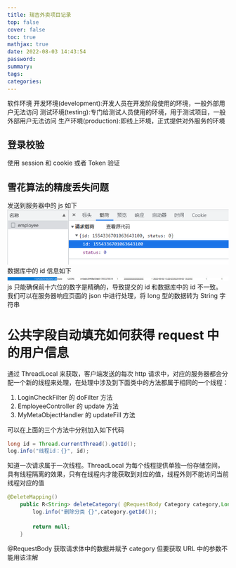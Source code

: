 ```yaml
---
title: 瑞吉外卖项目记录
top: false
cover: false
toc: true
mathjax: true
date: 2022-08-03 14:43:54
password:
summary:
tags:
categories:
---
```


软件环境
开发环境(development):开发人员在开发阶段使用的环境，一般外部用户无法访问
测试环境(testing):专门给测试人员使用的环境，用于测试项目，一般外部用户无法访问
生产环境(production):即线上环境，正式提供对外服务的环境

  <!-- more -->

## 登录校验

使用 session 和 cookie 或者 Token 验证

## 雪花算法的精度丢失问题

发送到服务器中的 js 如下
![asset_img](瑞吉外卖项目记录/2022-08-03-16-38-47.png)
数据库中的 id 信息如下
![asset_img](瑞吉外卖项目记录/2022-08-03-16-40-16.png)
js 只能确保前十六位的数字是精确的，导致提交的 id 和数据库中的 id 不一致。
我们可以在服务器响应页面的 json 中进行处理，将 long 型的数据转为 String 字符串

# 公共字段自动填充如何获得 request 中的用户信息

通过 ThreadLocal 来获取，客户端发送的每次 http 请求中，对应的服务器都会分配一个新的线程来处理，在处理中涉及到下面类中的方法都属于相同的一个线程：

1. LoginCheckFilter 的 doFilter 方法
2. EmployeeController 的 update 方法
3. MyMetaObjectHandler 的 updateFill 方法

可以在上面的三个方法中分别加入如下代码

```java
long id = Thread.currentThread().getId();
log.info("线程id：{}", id);
```

知道一次请求属于一次线程。ThreadLocal 为每个线程提供单独一份存储空间，具有线程隔离的效果，只有在线程内才能获取到对应的值，线程外则不能访问当前线程对应的值

>

```java
@DeleteMapping()
    public R<String> deleteCategory( @RequestBody Category category,Long ids){
        log.info("删除分类 {}",category.getId());

        return null;
    }
```

@RequestBody 获取请求体中的数据并赋予 category 但要获取 URL 中的参数不能用该注解
